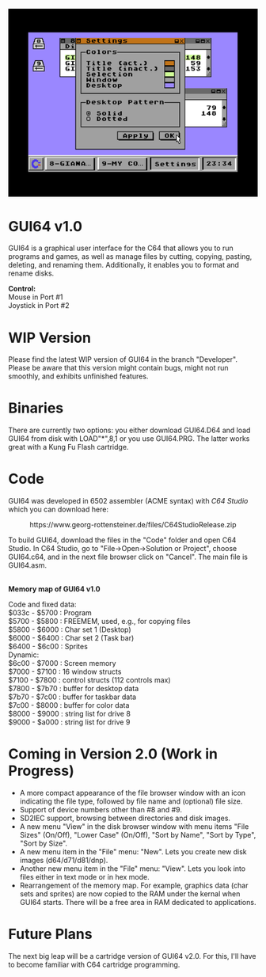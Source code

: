 ![alt text](https://github.com/WebFritzi/GUI64/blob/main/GUI64.png)

# GUI64 v1.0
GUI64 is a graphical user interface for the C64 that allows you to run programs and games, as well as manage files by cutting, copying, pasting, deleting, and renaming them. Additionally, it enables you to format and rename disks.

**Control:**<br>
Mouse in Port #1<br>
Joystick in Port #2

# WIP Version
Please find the latest WIP version of GUI64 in the branch "Developer". Please be aware that this version might contain bugs, might not run smoothly, and exhibits unfinished features.

# Binaries
There are currently two options: you either download GUI64.D64 and load GUI64 from disk with LOAD"*",8,1 or you use GUI64.PRG. The latter works great with a Kung Fu Flash cartridge.

# Code
GUI64 was developed in 6502 assembler (ACME syntax) with _C64 Studio_ which you can download here:<br>
<p align="center">https://www.georg-rottensteiner.de/files/C64StudioRelease.zip</p>
To build GUI64, download the files in the "Code" folder and open C64 Studio. In C64 Studio, go to "File->Open->Solution or Project", choose GUI64.c64, and in the next file browser click on "Cancel". The main file is GUI64.asm.<br><br>

**Memory map of GUI64 v1.0**

Code and fixed data:<br>
$033c - $5700 : Program<br>
$5700 - $5800 : FREEMEM, used, e.g., for copying files<br>
$5800 - $6000 : Char set 1 (Desktop)<br>
$6000 - $6400 : Char set 2 (Task bar)<br>
$6400 - $6c00 : Sprites<br>
Dynamic:<br>
$6c00 - $7000 : Screen memory<br>
$7000 - $7100 : 16 window structs<br>
$7100 - $7800 : control structs (112 controls max)<br>
$7800 - $7b70 : buffer for desktop data<br>
$7b70 - $7c00 : buffer for taskbar data<br>
$7c00 - $8000 : buffer for color data<br>
$8000 - $9000 : string list for drive 8<br>
$9000 - $a000 : string list for drive 9

# Coming in Version 2.0 (Work in Progress)
* A more compact appearance of the file browser window with an icon indicating the file type, followed by file name and (optional) file size.
* Support of device numbers other than #8 and #9.
* SD2IEC support, browsing between directories and disk images.
* A new menu "View" in the disk browser window with menu items "File Sizes" (On/Off), "Lower Case" (On/Off), "Sort by Name", "Sort by Type", "Sort by Size".
* A new menu item in the "File" menu: "New". Lets you create new disk images (d64/d71/d81/dnp).
* Another new menu item in the "File" menu: "View". Lets you look into files either in text mode or in hex mode.
* Rearrangement of the memory map. For example, graphics data (char sets and sprites) are now copied to the RAM under the kernal when GUI64 starts. There will be a free area in RAM dedicated to applications.

# Future Plans
The next big leap will be a cartridge version of GUI64 v2.0. For this, I'll have to become familiar with C64 cartridge programming.
